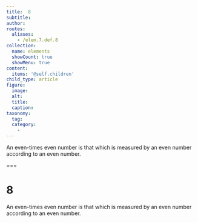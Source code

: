 ```yaml
---
title:  8
subtitle: 
author:
routes:
  aliases:
    - /elem.7.def.8
collection:
  name: elements
  showCount: true
  showMenu: true
content:
  items: '@self.children'
child_type: article
figure:
  image:
  alt:
  title:
  caption:
taxonomy:
  tag:
  category:
    - 
---
```


<p> An <hi rend="bold">even-times even number</hi> is that which is measured by an even number according to an even number.</p>

===

<h1>8</h1>
<p> An <span class="bold">even-times even number</span> is that which is measured by an even number according to an even number.</p>

